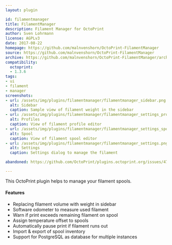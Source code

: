 ```yaml
---
layout: plugin

id: filamentmanager
title: FilamentManager
description: Filament Manager for OctoPrint
author: Sven Lohrmann
license: AGPLv3
date: 2017-08-22
homepage: https://github.com/malnvenshorn/OctoPrint-FilamentManager
source: https://github.com/malnvenshorn/OctoPrint-FilamentManager
archive: https://github.com/malnvenshorn/OctoPrint-FilamentManager/archive/master.zip
compatibility:
  octoprint:
  - 1.3.6
tags:
- ui
- filament
- manager
screenshots:
- url: /assets/img/plugins/filamentmanager/filamentmanager_sidebar.png
  alt: Sidebar
  caption: Sample view of filament weight in the sidebar
- url: /assets/img/plugins/filamentmanager/filamentmanager_settings_profile.png
  alt: Profiles
  caption: View of filament profile editor
- url: /assets/img/plugins/filamentmanager/filamentmanager_settings_spool.png
  alt: Spool
  caption: View of filament spool editor
- url: /assets/img/plugins/filamentmanager/filamentmanager_settings.png
  alt: Settings
  caption: Settings dialog to manage the filament

abandoned: https://github.com/OctoPrint/plugins.octoprint.org/issues/471

---
```


This OctoPrint plugin helps to manage your filament spools.

#### Features

* Replacing filament volume with weight in sidebar
* Software odometer to measure used filament
* Warn if print exceeds remaining filament on spool
* Assign temperature offset to spools
* Automatically pause print if filament runs out
* Import & export of spool inventory
* Support for PostgreSQL as database for multiple instances
